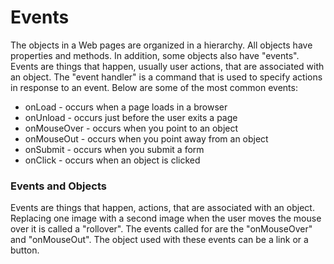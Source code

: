 # Events
The objects in a Web pages are organized in a hierarchy. All objects have properties and methods. In addition, some objects also have "events". Events are things that happen, usually user actions, that are associated with an object. The "event handler" is a command that is used to specify actions in response to an event. Below are some of the most common events:
* onLoad - occurs when a page loads in a browser
* onUnload - occurs just before the user exits a page
* onMouseOver - occurs when you point to an object
* onMouseOut - occurs when you point away from an object
* onSubmit - occurs when you submit a form
* onClick - occurs when an object is clicked

### Events and Objects

Events are things that happen, actions, that are associated with an object. Replacing one image with a second image when the user moves the mouse over it is called a "rollover". The events called for are the "onMouseOver" and "onMouseOut". The object used with these events can be a link or a button.
